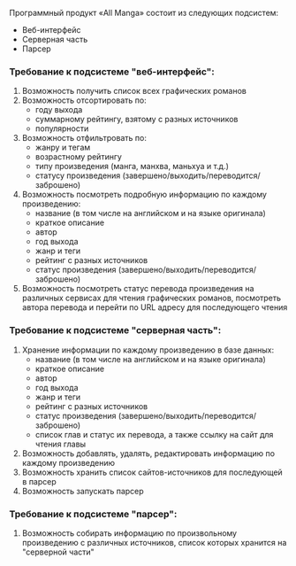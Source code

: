 Программный продукт «All Manga» состоит из следующих подсистем:
- Веб-интерфейс
- Серверная часть
- Парсер
### Требование к подсистеме "веб-интерфейс":
1. Возможность получить список всех графических романов
2. Возможность отсортировать по:
	- году выхода
	- суммарному рейтингу, взятому с разных источников
	- популярности
3. Возможность отфильтровать по: 
	 - жанру и тегам
	 - возрастному рейтингу
	 - типу произведения (манга, манхва, маньхуа и т.д.)
	 - статусу произведения (завершено/выходить/переводится/заброшено)
4. Возможность посмотреть подробную информацию по каждому произведению:
	- название (в том числе на английском и на языке оригинала)
	- краткое описание
	- автор
	- год выхода
	- жанр и теги
	- рейтинг с разных источников
	- статус произведения (завершено/выходить/переводится/заброшено)
5. Возможность посмотреть статус перевода произведения на различных сервисах для чтения графических романов, посмотреть автора перевода и перейти по URL адресу для последующего чтения

### Требование к подсистеме "серверная часть":
1. Хранение информации по каждому произведению в базе данных:
	- название (в том числе на английском и на языке оригинала)
	- краткое описание
	- автор
	- год выхода
	- жанр и теги
	- рейтинг с разных источников
	- статус произведения (завершено/выходить/переводится/заброшено)
	- список глав и статус их перевода, а также ссылку на сайт для чтения главы
2. Возможность добавлять, удалять, редактировать информацию по каждому произведению
3. Возможность хранить список сайтов-источников для последующей в парсер
4. Возможность запускать парсер

### Требование к подсистеме "парсер":
1. Возможность собирать информацию по произвольному произведению с различных источников, список которых хранится на "серверной части"